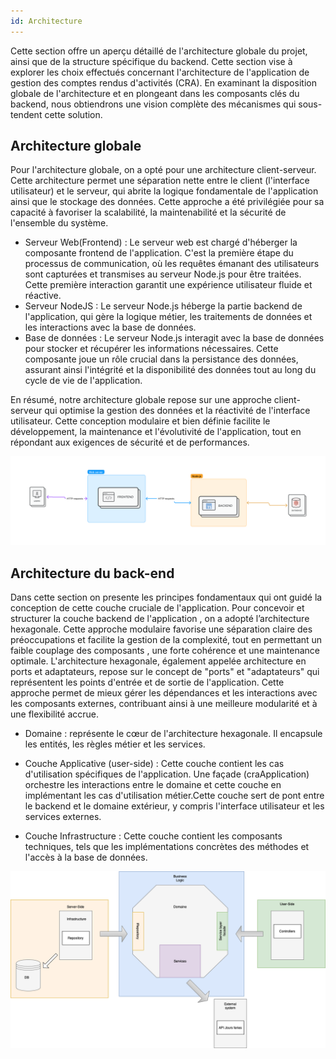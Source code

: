 ```yaml
---
id: Architecture
---
```

Cette section offre un aperçu détaillé de l'architecture globale du projet, ainsi que de la structure spécifique du backend. Cette section vise à explorer les choix effectués concernant l'architecture de l'application de gestion des comptes rendus d'activités (CRA). En examinant la disposition globale de l'architecture et en plongeant dans les composants clés du backend, nous obtiendrons une vision complète des mécanismes qui sous-tendent cette solution.

## Architecture globale 
Pour l'architecture globale, on a opté pour une architecture client-serveur. Cette architecture permet une séparation nette entre le client (l'interface utilisateur) et le serveur, qui abrite la logique fondamentale de l'application ainsi que le stockage des données. Cette approche a été privilégiée pour sa capacité à favoriser la scalabilité, la maintenabilité et la sécurité de l'ensemble du système.

- Serveur Web(Frontend) : Le serveur web est chargé d'héberger la composante frontend de l'application. C'est la première étape du processus de communication, où les requêtes émanant des utilisateurs sont capturées et transmises au serveur Node.js pour être traitées. Cette première interaction garantit une expérience utilisateur fluide et réactive.
- Serveur NodeJS : Le serveur Node.js héberge la partie backend de l'application, qui gère la logique métier, les traitements de données et les interactions avec la base de données.
- Base de données :  Le serveur Node.js interagit avec la base de données pour stocker et récupérer les informations nécessaires. Cette composante joue un rôle crucial dans la persistance des données, assurant ainsi l'intégrité et la disponibilité des données tout au long du cycle de vie de l'application.

En résumé, notre architecture globale repose sur une approche client-serveur qui optimise la gestion des données et la réactivité de l'interface utilisateur. Cette conception modulaire et bien définie facilite le développement, la maintenance et l'évolutivité de l'application, tout en répondant aux exigences de sécurité et de performances.

![architecture Globale](../static/img/physical_arch.png)

## Architecture du back-end
Dans cette section on presente les principes fondamentaux qui ont guidé la conception de cette couche cruciale de l'application.
Pour concevoir et structurer la couche backend de l'application , on a adopté l’architecture hexagonale.
Cette approche modulaire favorise une séparation claire des préoccupations et facilite la gestion de la complexité, tout en permettant un faible couplage des composants , une forte cohérence et une maintenance optimale.
L'architecture hexagonale, également appelée architecture en ports et adaptateurs, repose sur le concept de "ports" et "adaptateurs" qui représentent les points d'entrée et de sortie de l'application. Cette approche permet de mieux gérer les dépendances et les interactions avec les composants externes, contribuant ainsi à une meilleure modularité et à une flexibilité accrue.

- Domaine : représente le cœur de l'architecture hexagonale. Il encapsule les entités, les règles métier et les services.

- Couche Applicative (user-side) : Cette couche contient les cas d'utilisation spécifiques de l'application. Une façade (craApplication) orchestre les interactions entre le domaine et cette couche en implémentant les cas d'utilisation métier.Cette couche sert de pont entre le backend et le domaine extérieur, y compris l'interface utilisateur et les services externes.

- Couche Infrastructure : Cette couche contient les composants techniques, tels que les implémentations concrètes des méthodes et l'accès à la base de données.

![architecture backend](../static/img/Hexagonal_architecture.drawio.png)
